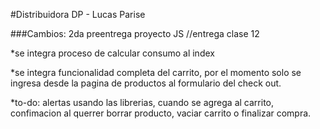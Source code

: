 #Distribuidora DP - Lucas Parise

###Cambios: 2da preentrega proyecto JS //entrega clase 12

*se integra proceso de calcular consumo al index

*se integra funcionalidad completa del carrito, por el momento solo se ingresa desde la pagina de productos al formulario del check out.

*to-do: alertas usando las librerias, cuando se agrega al carrito, confimacion al querrer borrar producto, vaciar carrito o finalizar compra.